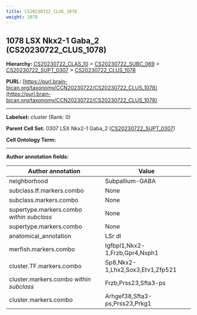 ```yaml
---
title: CS20230722_CLUS_1078
weight: 1078
---
```

## 1078 LSX Nkx2-1 Gaba_2 (CS20230722_CLUS_1078)
<b>Hierarchy: </b>
[CS20230722_CLAS_10](../CS20230722_CLAS_10) >
[CS20230722_SUBC_069](../CS20230722_SUBC_069) >
[CS20230722_SUPT_0307](../CS20230722_SUPT_0307) >
[CS20230722_CLUS_1078](../CS20230722_CLUS_1078)

**PURL:** [https://purl.brain-bican.org/taxonomy/CCN20230722/CS20230722_CLUS_1078](https://purl.brain-bican.org/taxonomy/CCN20230722/CS20230722_CLUS_1078)

---


**Labelset:** cluster (Rank: 0)

**Parent Cell Set:** 0307 LSX Nkx2-1 Gaba_2 ([CS20230722_SUPT_0307](../CS20230722_SUPT_0307))



**Cell Ontology Term:** 

[MARKER GENES.]: #


---

[TRANSFERRED ANNOTATIONS.]: #


[AUTHOR ANNOTATION FIELDS.]: #


**Author annotation fields:**

| Author annotation | Value |
|-------------------|-------|
|neighborhood|Subpallium-GABA|
|subclass.tf.markers.combo|None|
|subclass.markers.combo|None|
|supertype.markers.combo _within subclass_|None|
|supertype.markers.combo|None|
|anatomical_annotation|LSr dl|
|merfish.markers.combo|Igfbpl1,Nkx2-1,Frzb,Gpr4,Nxph1|
|cluster.TF.markers.combo|Sp8,Nkx2-1,Lhx2,Sox3,Etv1,Zfp521|
|cluster.markers.combo _within subclass_|Frzb,Prss23,Sfta3-ps|
|cluster.markers.combo|Arhgef38,Sfta3-ps,Prss23,Prkg1|
